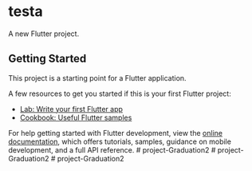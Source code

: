 # testa

A new Flutter project.

## Getting Started

This project is a starting point for a Flutter application.

A few resources to get you started if this is your first Flutter project:

- [Lab: Write your first Flutter app](https://docs.flutter.dev/get-started/codelab)
- [Cookbook: Useful Flutter samples](https://docs.flutter.dev/cookbook)

For help getting started with Flutter development, view the
[online documentation](https://docs.flutter.dev/), which offers tutorials,
samples, guidance on mobile development, and a full API reference.
#   p r o j e c t - G r a d u a t i o n 2  
 #   p r o j e c t - G r a d u a t i o n 2  
 #   p r o j e c t - G r a d u a t i o n 2  
 
